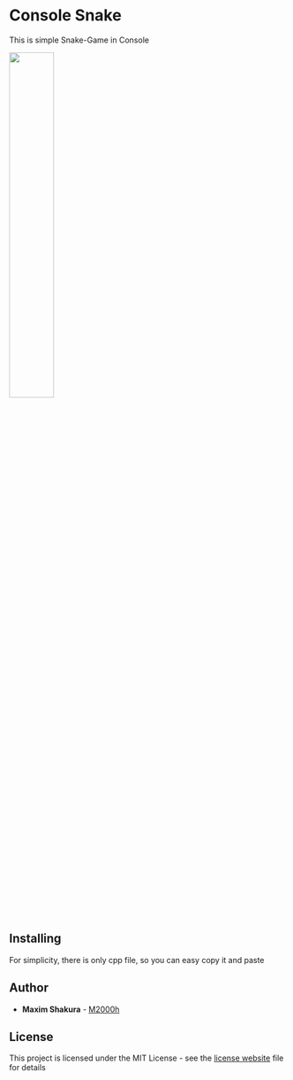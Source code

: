 
# Console Snake

This is simple Snake-Game in Console

<img src="https://pp.userapi.com/c850536/v850536508/d128b/PmlJw-ZLQgo.jpg" width="40%">

## Installing

For simplicity, there is only cpp file, so you can easy copy it and paste

## Author

* **Maxim Shakura** - [M2000h](https://github.com/M2000h)

## License

This project is licensed under the MIT License - see the [license website](https://opensource.org/licenses/MIT) file for details
